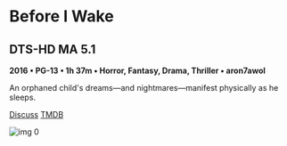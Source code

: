 # Before I Wake

## DTS-HD MA 5.1

**2016 • PG-13 • 1h 37m • Horror, Fantasy, Drama, Thriller • aron7awol**

An orphaned child's dreams—and nightmares—manifest physically as he sleeps.

[Discuss](https://www.avsforum.com/threads/bass-eq-for-filtered-movies.2995212/post-56893474)  [TMDB](301804)

![img 0](https://i.imgur.com/ihnfQMQ.jpg)

